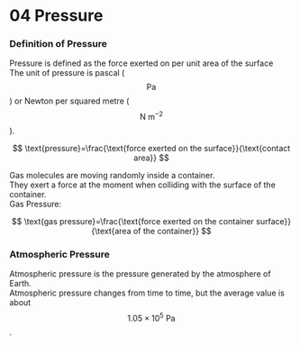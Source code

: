 # 04 Pressure

### Definition of Pressure

Pressure is defined as the force exerted on per unit area of the surface  
The unit of pressure is pascal \($$\text{Pa}$$\) or Newton per squared metre \($$\text{N m}^{-2}$$\).

$$
\text{pressure}=\frac{\text{force exerted on the surface}}{\text{contact area}}
$$

Gas molecules are moving randomly inside a container.  
They exert a force at the moment when colliding with the surface of the container.  
Gas Pressure:

$$
\text{gas pressure}=\frac{\text{force exerted on the container surface}}{\text{area of the container}}
$$

### Atmospheric Pressure

Atmospheric pressure is the pressure generated by the atmosphere of Earth.  
Atmospheric pressure changes from time to time, but the average value is about $$1.05\times10^5\text{ Pa}$$.

